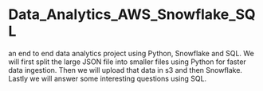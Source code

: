 # Data_Analytics_AWS_Snowflake_SQL
an end to end data analytics project using Python, Snowflake and SQL. We will first split the large JSON file into smaller files using Python for faster data ingestion. Then we will upload that data in s3 and then Snowflake. Lastly we will answer some interesting questions using SQL.
